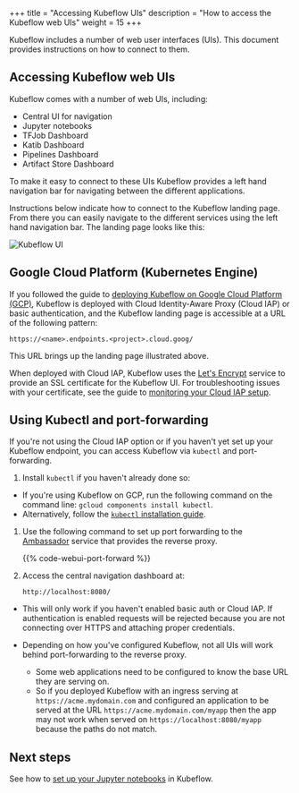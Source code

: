 +++
title = "Accessing Kubeflow UIs"
description = "How to access the Kubeflow web UIs"
weight = 15
+++

Kubeflow includes a number of web user interfaces (UIs). This document provides
instructions on how to connect to them.

## Accessing Kubeflow web UIs

Kubeflow comes with a number of web UIs, including:

* Central UI for navigation
* Jupyter notebooks
* TFJob Dashboard
* Katib Dashboard
* Pipelines Dashboard
* Artifact Store Dashboard

To make it easy to connect to these UIs Kubeflow provides a left hand navigation
bar for navigating between the different applications.

Instructions below indicate how to connect to the Kubeflow landing page. From
there you can easily navigate to the different services using the left hand navigation
bar. The landing page looks like this:

<img src="/docs/images/central-ui.png"
  alt="Kubeflow UI"
  class="mt-3 mb-3 border border-info rounded">


## Google Cloud Platform (Kubernetes Engine)

If you followed the guide to [deploying Kubeflow on Google Cloud Platform
(GCP)](/docs/gke/deploy/), Kubeflow
is deployed with Cloud Identity-Aware Proxy (Cloud IAP) or basic authentication,
and the Kubeflow landing page is accessible at a URL of the following pattern:

```
https://<name>.endpoints.<project>.cloud.goog/
```

This URL brings up the landing page illustrated above.

When deployed with Cloud IAP, Kubeflow uses the
[Let's Encrypt](https://letsencrypt.org/) service to provide an SSL certificate
for the Kubeflow UI. For troubleshooting issues with your certificate, see the
guide to
[monitoring your Cloud IAP setup](/docs/gke/deploy/monitor-iap-setup/).

## Using Kubectl and port-forwarding

If you're not using the Cloud IAP option or if you haven't yet set up your
Kubeflow endpoint, you can access Kubeflow via `kubectl` and port-forwarding.

1. Install `kubectl` if you haven't already done so:

  * If you're using Kubeflow on GCP, run the following command on the command
    line: `gcloud components install kubectl`.
  * Alternatively, follow the [`kubectl`
    installation guide](https://kubernetes.io/docs/tasks/tools/install-kubectl/).

1. Use the following command to set up port forwarding to the
  [Ambassador](https://www.getambassador.io/) service that provides the reverse proxy.

    {{% code-webui-port-forward %}}

1. Access the central navigation dashboard at:

    ```
    http://localhost:8080/
    ```

  * This will only work if you haven't enabled basic auth or Cloud IAP. If
    authentication is enabled requests will be rejected
    because you are not connecting over HTTPS and attaching proper credentials.

  * Depending on how you've configured Kubeflow, not all UIs will work behind port-forwarding to the reverse proxy.

    * Some web applications need to be configured to know the base URL they are serving on.
    * So if you deployed Kubeflow with an ingress serving at `https://acme.mydomain.com` and configured an application
      to be served at the URL `https://acme.mydomain.com/myapp` then the app may not work when served on
      `https://localhost:8080/myapp` because the paths do not match.

## Next steps

See how to [set up your Jupyter notebooks](/docs/notebooks/setup/) in
Kubeflow.
